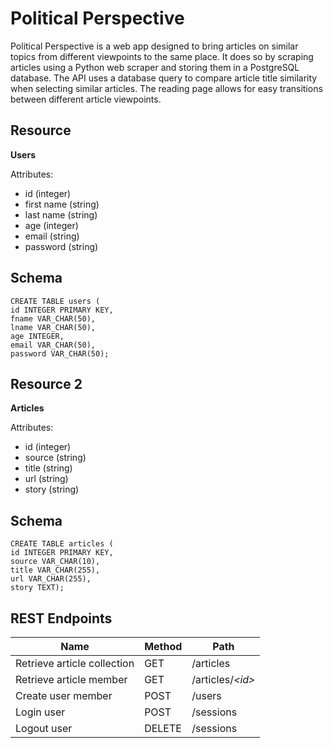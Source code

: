 # Political Perspective
Political Perspective is a web app designed to bring articles on similar topics from different viewpoints to the same place. It does so by scraping articles using a Python web scraper and storing them in a PostgreSQL database. The API uses a database query to compare article title similarity when selecting similar articles. The reading page allows for easy transitions between different article viewpoints.

## Resource

**Users**

Attributes:

* id (integer)
* first name (string)
* last name (string)
* age (integer)
* email (string)
* password (string)

## Schema

```psql
CREATE TABLE users (
id INTEGER PRIMARY KEY,
fname VAR_CHAR(50),
lname VAR_CHAR(50),
age INTEGER,
email VAR_CHAR(50),
password VAR_CHAR(50);
```

## Resource 2

**Articles**

Attributes:

* id (integer)
* source (string)
* title (string)
* url (string)
* story (string)

## Schema

```psql
CREATE TABLE articles (
id INTEGER PRIMARY KEY,
source VAR_CHAR(10),
title VAR_CHAR(255),
url VAR_CHAR(255),
story TEXT);
```

## REST Endpoints

Name                           | Method | Path
-------------------------------|--------|------------------
Retrieve article collection    | GET    | /articles
Retrieve article member        | GET    | /articles/*\<id\>*
Create user member             | POST   | /users
Login user                     | POST   | /sessions
Logout user                    | DELETE | /sessions
